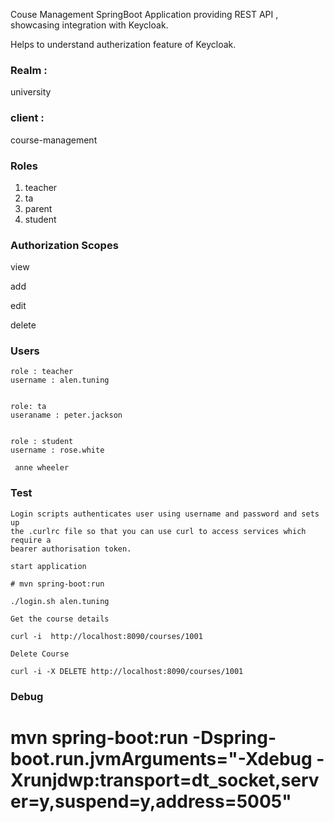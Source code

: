 
Couse Management SpringBoot Application providing REST API , showcasing integration with Keycloak.  

Helps to understand autherization feature of Keycloak.  

### Realm : 
university

### client : 
course-management

### Roles 

1. teacher
2. ta
3. parent
4. student

### Authorization Scopes
 
 view  
 
 add  
 
 edit  
 
 delete  
 


### Users 


    role : teacher  
    username : alen.tuning


    role: ta  
    useraname : peter.jackson  
  
 
    role : student  
    username : rose.white

     anne wheeler

### Test
	
	Login scripts authenticates user using username and password and sets up    
	the .curlrc file so that you can use curl to access services which require a     
	bearer authorisation token.
	
	start application
	
	# mvn spring-boot:run
	
	./login.sh alen.tuning  
	
	Get the course details  
	
	curl -i  http://localhost:8090/courses/1001  
	
	Delete Course   
	
	curl -i -X DELETE http://localhost:8090/courses/1001  
	

### Debug
  # mvn spring-boot:run -Dspring-boot.run.jvmArguments="-Xdebug -Xrunjdwp:transport=dt_socket,server=y,suspend=y,address=5005"   
 
    
